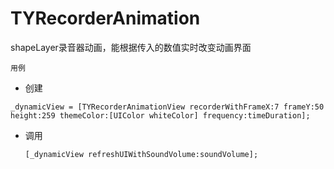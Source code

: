 # TYRecorderAnimation
shapeLayer录音器动画，能根据传入的数值实时改变动画界面

`用例`

* 创建
```oc
_dynamicView = [TYRecorderAnimationView recorderWithFrameX:7 frameY:50 height:259 themeColor:[UIColor whiteColor] frequency:timeDuration];
```
* 调用

    ``[_dynamicView refreshUIWithSoundVolume:soundVolume];``  
